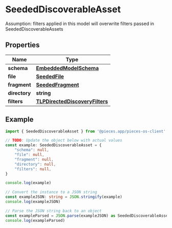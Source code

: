 
# SeededDiscoverableAsset

Assumption: filters applied in this model will overwrite filters passed in SeededDiscoverableAssets

## Properties

Name | Type
------------ | -------------
**schema** | [**EmbeddedModelSchema**](EmbeddedModelSchema)
**file** | [**SeededFile**](SeededFile)
**fragment** | [**SeededFragment**](SeededFragment)
**directory** | **string**
**filters** | [**TLPDirectedDiscoveryFilters**](TLPDirectedDiscoveryFilters)

## Example

```typescript
import { SeededDiscoverableAsset } from '@pieces.app/pieces-os-client'

// TODO: Update the object below with actual values
const example: SeededDiscoverableAsset = {
    "schema": null,
    "file": null,
    "fragment": null,
    "directory": null,
    "filters": null,
}

console.log(example)

// Convert the instance to a JSON string
const exampleJSON: string = JSON.stringify(example)
console.log(exampleJSON)

// Parse the JSON string back to an object
const exampleParsed = JSON.parse(exampleJSON) as SeededDiscoverableAsset
console.log(exampleParsed)
```


